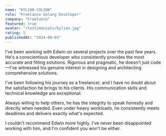 ```yaml
---
name: "KYLIAN COLSON"
role: "Freelance Golang Developer"
company: "Freelance"
featured: true
avatar: "/testimonials/kylian.jpg"
rating: 5
publishedAt: "2024-09-03"
---
```


I've been working with Edwin on several projects over the past few years. He's a conscientious developer who consistently provides the most accurate and fitting solutions. Rigorous and pragmatic, he doesn't just code—I've witnessed his genuine interest in designing and architecting comprehensive solutions.

I've been following his journey as a freelancer, and I have no doubt about the satisfaction he brings to his clients. His communication skills and technical knowledge are exceptional.

Always willing to help others, he has the integrity to speak honestly and directly when needed. Even under heavy workloads, he consistently meets deadlines and delivers exactly what's expected.

I couldn't recommend Edwin more highly. I've never been disappointed working with him, and I'm confident you won't be either.